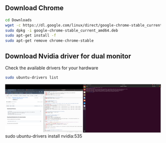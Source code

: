 ## Download Chrome

```bash
cd Downloads
wget -c https://dl.google.com/linux/direct/google-chrome-stable_current_amd64.deb
sudo dpkg -i google-chrome-stable_current_amd64.deb
sudo apt-get install -f
sudo apt-get remove chrome-chrome-stable
```

## Download Nvidia driver for dual monitor

Check the available drivers for your hardware
```bash
sudo ubuntu-drivers list
```
![image](https://github.com/zeus950068/NTHU_Micro_Drone_LAB/blob/main/CRAZYFLIE/TUTORIAL/CRAZYFLIE_UBUNTU_ENV_SET/image/Screenshot%20from%202024-08-26%2020-47-43.png)
sudo ubuntu-drivers install nvidia:535
